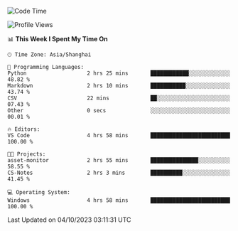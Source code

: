 <!--START_SECTION:waka-->
![Code Time](http://img.shields.io/badge/Code%20Time-1%2C272%20hrs%2059%20mins-blue)

![Profile Views](http://img.shields.io/badge/Profile%20Views-1-blue)

📊 **This Week I Spent My Time On** 

```text
🕑︎ Time Zone: Asia/Shanghai

💬 Programming Languages: 
Python                   2 hrs 25 mins       ████████████░░░░░░░░░░░░░   48.82 % 
Markdown                 2 hrs 10 mins       ███████████░░░░░░░░░░░░░░   43.74 % 
CSV                      22 mins             ██░░░░░░░░░░░░░░░░░░░░░░░   07.43 % 
Other                    0 secs              ░░░░░░░░░░░░░░░░░░░░░░░░░   00.01 % 

🔥 Editors: 
VS Code                  4 hrs 58 mins       █████████████████████████   100.00 % 

🐱‍💻 Projects: 
asset-monitor            2 hrs 55 mins       ███████████████░░░░░░░░░░   58.55 % 
CS-Notes                 2 hrs 3 mins        ██████████░░░░░░░░░░░░░░░   41.45 % 

💻 Operating System: 
Windows                  4 hrs 58 mins       █████████████████████████   100.00 % 
```


 Last Updated on 04/10/2023 03:11:31 UTC
<!--END_SECTION:waka-->